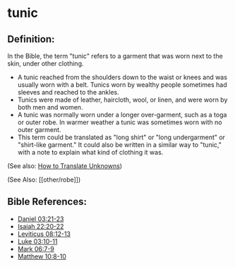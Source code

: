 # tunic #

## Definition: ##

In the Bible, the term "tunic" refers to a garment that was worn next to the skin, under other clothing.

 * A tunic reached from the shoulders down to the waist or knees and was usually worn with a belt. Tunics worn by wealthy people sometimes had sleeves and reached to the ankles.
 * Tunics were made of leather, haircloth, wool, or linen, and were worn by both men and women.
 * A tunic was normally worn under a longer over-garment, such as a toga or outer robe. In warmer weather a tunic was sometimes worn with no outer garment.
 * This term could be translated as "long shirt" or "long undergarment" or "shirt-like garment." It could also be written in a similar way to "tunic," with a note to explain what kind of clothing it was.

(See also: [How to Translate Unknowns](en/ta-vol1/translate/man/translate-unknown))

(See Also: [[other/robe]])

## Bible References: ##

* [Daniel 03:21-23](en/tn/dan/help/03/21)
* [Isaiah 22:20-22](en/tn/isa/help/22/20)
* [Leviticus 08:12-13](en/tn/lev/help/08/12)
* [Luke 03:10-11](en/tn/luk/help/03/10)
* [Mark 06:7-9](en/tn/mrk/help/06/07)
* [Matthew 10:8-10](en/tn/mat/help/10/08)